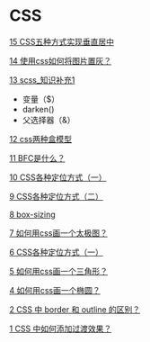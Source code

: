# CSS

[15 CSS五种方式实现垂直居中](https://zhuanlan.zhihu.com/p/404748459)

[14 使用css如何将图片置灰？](https://github.com/clouddawn/blog/blob/main/md/md6/196_%E4%BD%BF%E7%94%A8css%E5%A6%82%E4%BD%95%E5%B0%86%E5%9B%BE%E7%89%87%E7%BD%AE%E7%81%B0%EF%BC%9F.md)

[13 scss_知识补充1 ](https://github.com/clouddawn/blog/blob/main/md/md6/195_scss_%E7%9F%A5%E8%AF%86%E8%A1%A5%E5%85%851.md)

* 变量（$）
* darken()
* 父选择器（&）

[12 css两种盒模型](https://zhuanlan.zhihu.com/p/405892986)

[11 BFC是什么？](https://zhuanlan.zhihu.com/p/406329485)

[10 CSS各种定位方式（一）](https://zhuanlan.zhihu.com/p/296759466)

[9 CSS各种定位方式（二）](https://zhuanlan.zhihu.com/p/298263465)

[8 box-sizing](https://zhuanlan.zhihu.com/p/298303725)

[7 如何用css画一个太极图？](https://zhuanlan.zhihu.com/p/299137923)

[6  CSS各种定位方式（一）](https://zhuanlan.zhihu.com/p/296759466)

[5 如何用css画一个三角形？](https://zhuanlan.zhihu.com/p/285829626)

[4 如何用css画一个椭圆？](https://zhuanlan.zhihu.com/p/285662009)

[2 CSS 中 border 和 outline 的区别？](https://zhuanlan.zhihu.com/p/416359581)

[1 CSS 中如何添加过渡效果？](https://zhuanlan.zhihu.com/p/418044212)